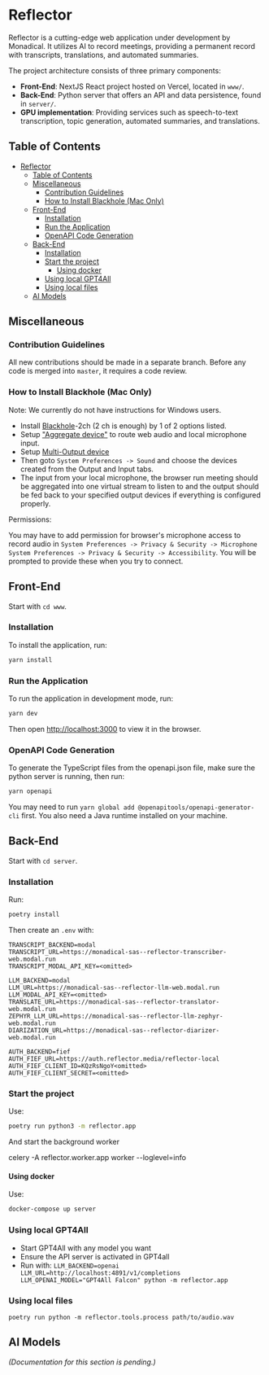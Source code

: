 # Reflector

Reflector is a cutting-edge web application under development by Monadical. It utilizes AI to record meetings, providing a permanent record with transcripts, translations, and automated summaries.

The project architecture consists of three primary components:

* **Front-End**: NextJS React project hosted on Vercel, located in `www/`.
* **Back-End**: Python server that offers an API and data persistence, found in `server/`.
* **GPU implementation**: Providing services such as speech-to-text transcription, topic generation, automated summaries, and translations.

## Table of Contents

- [Reflector](#reflector)
  - [Table of Contents](#table-of-contents)
  - [Miscellaneous](#miscellaneous)
    - [Contribution Guidelines](#contribution-guidelines)
    - [How to Install Blackhole (Mac Only)](#how-to-install-blackhole-mac-only)
  - [Front-End](#front-end)
    - [Installation](#installation)
    - [Run the Application](#run-the-application)
    - [OpenAPI Code Generation](#openapi-code-generation)
  - [Back-End](#back-end)
    - [Installation](#installation-1)
    - [Start the project](#start-the-project)
      - [Using docker](#using-docker)
    - [Using local GPT4All](#using-local-gpt4all)
    - [Using local files](#using-local-files)
  - [AI Models](#ai-models)

## Miscellaneous

### Contribution Guidelines

All new contributions should be made in a separate branch. Before any code is merged into `master`, it requires a code review.

### How to Install Blackhole (Mac Only)

Note: We currently do not have instructions for Windows users.

* Install [Blackhole](https://github.com/ExistentialAudio/BlackHole)-2ch (2 ch is enough) by 1 of 2 options listed.
* Setup ["Aggregate device"](https://github.com/ExistentialAudio/BlackHole/wiki/Aggregate-Device) to route web audio and local microphone input.
* Setup [Multi-Output device](https://github.com/ExistentialAudio/BlackHole/wiki/Multi-Output-Device)
* Then goto ```System Preferences -> Sound``` and choose the devices created from the Output and Input tabs.
* The input from your local microphone, the browser run meeting should be aggregated into one virtual stream to listen to and the output should be fed back to your specified output devices if everything is configured properly.

Permissions:

You may have to add permission for browser's microphone access to record audio in
```System Preferences -> Privacy & Security -> Microphone```
```System Preferences -> Privacy & Security -> Accessibility```. You will be prompted to provide these when you try to connect.

## Front-End

Start with `cd www`.

### Installation

To install the application, run:

```bash
yarn install
```

### Run the Application

To run the application in development mode, run:

```bash
yarn dev
```

Then open [http://localhost:3000](http://localhost:3000) to view it in the browser.

### OpenAPI Code Generation

To generate the TypeScript files from the openapi.json file, make sure the python server is running, then run:

```bash
yarn openapi
```

You may need to run `yarn global add @openapitools/openapi-generator-cli` first. You also need a Java runtime installed on your machine.

## Back-End

Start with `cd server`.

### Installation

Run:

```bash
poetry install
```

Then create an `.env` with:

```
TRANSCRIPT_BACKEND=modal
TRANSCRIPT_URL=https://monadical-sas--reflector-transcriber-web.modal.run
TRANSCRIPT_MODAL_API_KEY=<omitted>

LLM_BACKEND=modal
LLM_URL=https://monadical-sas--reflector-llm-web.modal.run
LLM_MODAL_API_KEY=<omitted>
TRANSLATE_URL=https://monadical-sas--reflector-translator-web.modal.run
ZEPHYR_LLM_URL=https://monadical-sas--reflector-llm-zephyr-web.modal.run
DIARIZATION_URL=https://monadical-sas--reflector-diarizer-web.modal.run

AUTH_BACKEND=fief
AUTH_FIEF_URL=https://auth.reflector.media/reflector-local
AUTH_FIEF_CLIENT_ID=KQzRsNgoY<omitted>
AUTH_FIEF_CLIENT_SECRET=<omitted>
```

### Start the project

Use:

```bash
poetry run python3 -m reflector.app
```

And start the background worker

celery -A reflector.worker.app worker --loglevel=info

#### Using docker

Use:

```bash
docker-compose up server
```

### Using local GPT4All

- Start GPT4All with any model you want
- Ensure the API server is activated in GPT4all
- Run with: `LLM_BACKEND=openai LLM_URL=http://localhost:4891/v1/completions LLM_OPENAI_MODEL="GPT4All Falcon" python -m reflector.app`


### Using local files

```
poetry run python -m reflector.tools.process path/to/audio.wav
```

## AI Models

*(Documentation for this section is pending.)*
